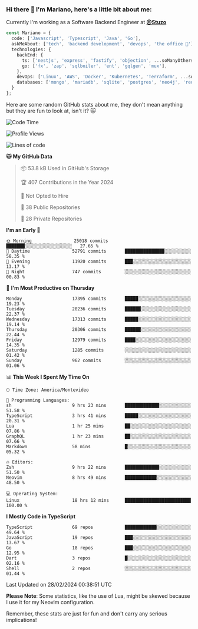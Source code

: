 ### Hi there 👋 I'm Mariano, here's a little bit about me:

Currently I'm working as a Software Backend Engineer at [**@Stuzo**](https://www.stuzo.com/)

```ts
const Mariano = {
  code: ['Javascript', 'Typescript', 'Java', 'Go'],
  askMeAbout: ['tech', 'backend development', 'devops', 'the office 💼'],
  technologies: {
    backEnd: {
      ts: ['nestjs', 'express', 'fastify', 'objection', ...soManyOthersFrameworks],
      go: ['fx', 'zap', 'sqlboiler', 'ent', 'gqlgen', 'mux'],
    },
    devOps: ['Linux', 'AWS', 'Docker', 'Kubernetes', 'Terraform', ...soManyOthersTools],
    databases: ['mongo', 'mariadb', 'sqlite', 'postgres', 'neo4j', 'redis', ...],
  }
};
```

Here are some random GitHub stats about me, they don't mean anything but they are fun to look at, isn't it? 🐱

<!--START_SECTION:waka-->
![Code Time](http://img.shields.io/badge/Code%20Time-1%2C742%20hrs%206%20mins-blue)

![Profile Views](http://img.shields.io/badge/Profile%20Views-0-blue)

![Lines of code](https://img.shields.io/badge/From%20Hello%20World%20I%27ve%20Written-16.7%20million%20lines%20of%20code-blue)

**🐱 My GitHub Data** 

> 📦 53.8 kB Used in GitHub's Storage 
 > 
> 🏆 407 Contributions in the Year 2024
 > 
> 🚫 Not Opted to Hire
 > 
> 📜 38 Public Repositories 
 > 
> 🔑 28 Private Repositories 
 > 
**I'm an Early 🐤** 

```text
🌞 Morning                25018 commits       ███████░░░░░░░░░░░░░░░░░░   27.65 % 
🌆 Daytime                52791 commits       ███████████████░░░░░░░░░░   58.35 % 
🌃 Evening                11920 commits       ███░░░░░░░░░░░░░░░░░░░░░░   13.17 % 
🌙 Night                  747 commits         ░░░░░░░░░░░░░░░░░░░░░░░░░   00.83 % 
```
📅 **I'm Most Productive on Thursday** 

```text
Monday                   17395 commits       █████░░░░░░░░░░░░░░░░░░░░   19.23 % 
Tuesday                  20236 commits       ██████░░░░░░░░░░░░░░░░░░░   22.37 % 
Wednesday                17313 commits       █████░░░░░░░░░░░░░░░░░░░░   19.14 % 
Thursday                 20306 commits       ██████░░░░░░░░░░░░░░░░░░░   22.44 % 
Friday                   12979 commits       ████░░░░░░░░░░░░░░░░░░░░░   14.35 % 
Saturday                 1285 commits        ░░░░░░░░░░░░░░░░░░░░░░░░░   01.42 % 
Sunday                   962 commits         ░░░░░░░░░░░░░░░░░░░░░░░░░   01.06 % 
```


📊 **This Week I Spent My Time On** 

```text
🕑︎ Time Zone: America/Montevideo

💬 Programming Languages: 
sh                       9 hrs 23 mins       █████████████░░░░░░░░░░░░   51.58 % 
TypeScript               3 hrs 41 mins       █████░░░░░░░░░░░░░░░░░░░░   20.31 % 
Lua                      1 hr 25 mins        ██░░░░░░░░░░░░░░░░░░░░░░░   07.86 % 
GraphQL                  1 hr 23 mins        ██░░░░░░░░░░░░░░░░░░░░░░░   07.66 % 
Markdown                 58 mins             █░░░░░░░░░░░░░░░░░░░░░░░░   05.32 % 

🔥 Editors: 
Zsh                      9 hrs 22 mins       █████████████░░░░░░░░░░░░   51.50 % 
Neovim                   8 hrs 49 mins       ████████████░░░░░░░░░░░░░   48.50 % 

💻 Operating System: 
Linux                    18 hrs 12 mins      █████████████████████████   100.00 % 
```

**I Mostly Code in TypeScript** 

```text
TypeScript               69 repos            ████████████░░░░░░░░░░░░░   49.64 % 
JavaScript               19 repos            ███░░░░░░░░░░░░░░░░░░░░░░   13.67 % 
Go                       18 repos            ███░░░░░░░░░░░░░░░░░░░░░░   12.95 % 
Dart                     3 repos             █░░░░░░░░░░░░░░░░░░░░░░░░   02.16 % 
Shell                    2 repos             ░░░░░░░░░░░░░░░░░░░░░░░░░   01.44 % 
```




 Last Updated on 28/02/2024 00:38:51 UTC
<!--END_SECTION:waka-->

**Please Note**: Some statistics, like the use of Lua, might be skewed because I use it for my Neovim configuration.

Remember, these stats are just for fun and don't carry any serious implications!
